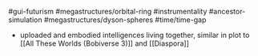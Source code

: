#gui-futurism #megastructures/orbital-ring #instrumentality #ancestor-simulation #megastructures/dyson-spheres #time/time-gap 

- uploaded and embodied intelligences living together, similar in plot to [[All These Worlds (Bobiverse 3)]] and [[Diaspora]]